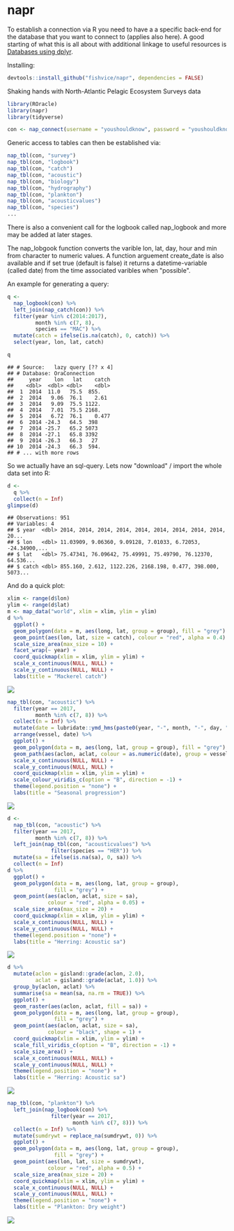 # napr

To establish a connection via R you need to have a a specific back-end for the database that you want to connect to (applies also here). A good starting of what this is all about with additional linkage to useful resources is [Databases using dplyr](https://db.rstudio.com/dplyr).

Installing:

```r
devtools::install_github("fishvice/napr", dependencies = FALSE)
```

Shaking hands with North-Atlantic Pelagic Ecosystem Surveys data

```r
library(ROracle)
library(napr)
library(tidyverse)
```

```r
con <- nap_connect(username = "youshouldknow", password = "youshouldknow")
```

Generic access to tables can then be established via:
```r
nap_tbl(con, "survey")
nap_tbl(con, "logbook")
nap_tbl(con, "catch")
nap_tbl(con, "acoustic")
nap_tbl(con, "biology")
nap_tbl(con, "hydrography")
nap_tbl(con, "plankton")
nap_tbl(con, "acousticvalues")
nap_tbl(con, "species")
...
```

There is also a convenient call for the logbook called nap_logbook and more may be added at later stages.

The nap_lobgook function converts the varible lon, lat, day, hour and min from character to numeric values. A function arguement create_date is also available and if set true (default is false) it returns a datetime-variable (called date) from the time associated varibles when "possible".

An example for generating a query:
```r
q <-
  nap_logbook(con) %>% 
  left_join(nap_catch(con)) %>% 
  filter(year %in% c(2014:2017),
         month %in% c(7, 8), 
         species == "MAC") %>% 
  mutate(catch = ifelse(is.na(catch), 0, catch)) %>% 
  select(year, lon, lat, catch)
```


```r
q
```

```
## # Source:   lazy query [?? x 4]
## # Database: OraConnection
##     year    lon   lat    catch
##    <dbl>  <dbl> <dbl>    <dbl>
##  1  2014  11.0   75.5  855.   
##  2  2014   9.06  76.1    2.61 
##  3  2014   9.09  75.5 1122.   
##  4  2014   7.01  75.5 2168.   
##  5  2014   6.72  76.1    0.477
##  6  2014 -24.3   64.5  398    
##  7  2014 -25.7   65.2 5073    
##  8  2014 -27.1   65.8 3392    
##  9  2014 -26.3   66.3   27    
## 10  2014 -24.3   66.3  594.   
## # ... with more rows
```

So we actually have an sql-query. Lets now "download" / import the whole data set into R:


```r
d <- 
  q %>% 
  collect(n = Inf)
glimpse(d)
```

```
## Observations: 951
## Variables: 4
## $ year  <dbl> 2014, 2014, 2014, 2014, 2014, 2014, 2014, 2014, 2014, 20...
## $ lon   <dbl> 11.03909, 9.06360, 9.09128, 7.01033, 6.72053, -24.34900,...
## $ lat   <dbl> 75.47341, 76.09642, 75.49991, 75.49790, 76.12370, 64.536...
## $ catch <dbl> 855.160, 2.612, 1122.226, 2168.198, 0.477, 398.000, 5073...
```

And do a quick plot:


```r
xlim <- range(d$lon)
ylim <- range(d$lat)
m <- map_data("world", xlim = xlim, ylim = ylim)
d %>% 
  ggplot() +
  geom_polygon(data = m, aes(long, lat, group = group), fill = "grey") +
  geom_point(aes(lon, lat, size = catch), colour = "red", alpha = 0.4) +
  scale_size_area(max_size = 10) +
  facet_wrap(~ year) +
  coord_quickmap(xlim = xlim, ylim = ylim) +
  scale_x_continuous(NULL, NULL) +
  scale_y_continuous(NULL, NULL) +
  labs(title = "Mackerel catch")
```

![](fig/catch.png)<!-- -->

```r
nap_tbl(con, "acoustic") %>% 
  filter(year == 2017,
         month %in% c(7, 8)) %>% 
  collect(n = Inf) %>% 
  mutate(date = lubridate::ymd_hms(paste0(year, "-", month, "-", day, " ", hour, ":", min, ":00"))) %>% 
  arrange(vessel, date) %>% 
  ggplot() +
  geom_polygon(data = m, aes(long, lat, group = group), fill = "grey") +
  geom_path(aes(aclon, aclat, colour = as.numeric(date), group = vessel), lwd = 2) +
  scale_x_continuous(NULL, NULL) +
  scale_y_continuous(NULL, NULL) +
  coord_quickmap(xlim = xlim, ylim = ylim) +
  scale_colour_viridis_c(option = "B", direction = -1) +
  theme(legend.position = "none") +
  labs(title = "Seasonal progression")
```

![](fig/progression.png)<!-- -->

```r
d <-
  nap_tbl(con, "acoustic") %>% 
  filter(year == 2017,
         month %in% c(7, 8)) %>% 
  left_join(nap_tbl(con, "acousticvalues") %>% 
              filter(species == "HER")) %>% 
  mutate(sa = ifelse(is.na(sa), 0, sa)) %>% 
  collect(n = Inf)
d %>% 
  ggplot() +
  geom_polygon(data = m, aes(long, lat, group = group),
               fill = "grey") +
  geom_point(aes(aclon, aclat, size = sa),
             colour = "red", alpha = 0.05) +
  scale_size_area(max_size = 20) +
  coord_quickmap(xlim = xlim, ylim = ylim) +
  scale_x_continuous(NULL, NULL) +
  scale_y_continuous(NULL, NULL) +
  theme(legend.position = "none") +
  labs(title = "Herring: Acoustic sa")
```

![](fig/acoustic.png)<!-- -->

```r
d %>% 
  mutate(aclon = gisland::grade(aclon, 2.0),
         aclat = gisland::grade(aclat, 1.0)) %>% 
  group_by(aclon, aclat) %>% 
  summarise(sa = mean(sa, na.rm = TRUE)) %>% 
  ggplot() +
  geom_raster(aes(aclon, aclat, fill = sa)) +
  geom_polygon(data = m, aes(long, lat, group = group),
               fill = "grey") +
  geom_point(aes(aclon, aclat, size = sa),
             colour = "black", shape = 1) +
  coord_quickmap(xlim = xlim, ylim = ylim) +
  scale_fill_viridis_c(option = "B", direction = -1) +
  scale_size_area() +
  scale_x_continuous(NULL, NULL) +
  scale_y_continuous(NULL, NULL) +
  theme(legend.position = "none") +
  labs(title = "Herring: Acoustic sa")
```

![](fig/raster.png)<!-- -->

```r
nap_tbl(con, "plankton") %>% 
  left_join(nap_logbook(con) %>% 
              filter(year == 2017, 
                     month %in% c(7, 8))) %>% 
  collect(n = Inf) %>% 
  mutate(sumdrywt = replace_na(sumdrywt, 0)) %>% 
  ggplot() +
  geom_polygon(data = m, aes(long, lat, group = group),
               fill = "grey") +
  geom_point(aes(lon, lat, size = sumdrywt),
             colour = "red", alpha = 0.5) +
  scale_size_area(max_size = 20) +
  coord_quickmap(xlim = xlim, ylim = ylim) +
  scale_x_continuous(NULL, NULL) +
  scale_y_continuous(NULL, NULL) +
  theme(legend.position = "none") +
  labs(title = "Plankton: Dry weight")
```

![](fig/plankton.png)<!-- -->
